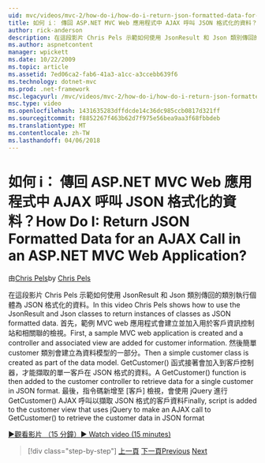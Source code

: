 ```yaml
---
uid: mvc/videos/mvc-2/how-do-i/how-do-i-return-json-formatted-data-for-an-ajax-call-in-an-aspnet-mvc-web-application
title: 如何 i： 傳回 ASP.NET MVC Web 應用程式中 AJAX 呼叫 JSON 格式化的資料？ | Microsoft Docs
author: rick-anderson
description: 在這段影片 Chris Pels 示範如何使用 JsonResult 和 Json 類別傳回的類別執行個體為 JSON 格式化的資料。 第一個範例 MVC web 應用程式...
ms.author: aspnetcontent
manager: wpickett
ms.date: 10/22/2009
ms.topic: article
ms.assetid: 7ed06ca2-fab6-41a3-a1cc-a3ccebb639f6
ms.technology: dotnet-mvc
ms.prod: .net-framework
msc.legacyurl: /mvc/videos/mvc-2/how-do-i/how-do-i-return-json-formatted-data-for-an-ajax-call-in-an-aspnet-mvc-web-application
msc.type: video
ms.openlocfilehash: 1431635283dffdcde14c36dc985ccb0817d321ff
ms.sourcegitcommit: f8852267f463b62d7f975e56bea9aa3f68fbbdeb
ms.translationtype: MT
ms.contentlocale: zh-TW
ms.lasthandoff: 04/06/2018
---
```

<a name="how-do-i-return-json-formatted-data-for-an-ajax-call-in-an-aspnet-mvc-web-application"></a><span data-ttu-id="785ff-105">如何 i： 傳回 ASP.NET MVC Web 應用程式中 AJAX 呼叫 JSON 格式化的資料？</span><span class="sxs-lookup"><span data-stu-id="785ff-105">How Do I: Return JSON Formatted Data for an AJAX Call in an ASP.NET MVC Web Application?</span></span>
====================
<span data-ttu-id="785ff-106">由[Chris Pels](https://twitter.com/chrispels)</span><span class="sxs-lookup"><span data-stu-id="785ff-106">by [Chris Pels](https://twitter.com/chrispels)</span></span>

<span data-ttu-id="785ff-107">在這段影片 Chris Pels 示範如何使用 JsonResult 和 Json 類別傳回的類別執行個體為 JSON 格式化的資料。</span><span class="sxs-lookup"><span data-stu-id="785ff-107">In this video Chris Pels shows how to use the JsonResult and Json classes to return instances of classes as JSON formatted data.</span></span> <span data-ttu-id="785ff-108">首先，範例 MVC web 應用程式會建立並加入用於客戶資訊控制站和相關聯的檢視。</span><span class="sxs-lookup"><span data-stu-id="785ff-108">First, a sample MVC web application is created and a controller and associated view are added for customer information.</span></span> <span data-ttu-id="785ff-109">然後簡單 customer 類別會建立為資料模型的一部分。</span><span class="sxs-lookup"><span data-stu-id="785ff-109">Then a simple customer class is created as part of the data model.</span></span> <span data-ttu-id="785ff-110">GetCustomer() 函式接著會加入到客戶控制器，才能擷取的單一客戶在 JSON 格式的資料。</span><span class="sxs-lookup"><span data-stu-id="785ff-110">A GetCustomer() function is then added to the customer controller to retrieve data for a single customer in JSON format.</span></span> <span data-ttu-id="785ff-111">最後，指令碼新增至 [客戶] 檢視，會使用 jQuery 進行 GetCustomer() AJAX 呼叫以擷取 JSON 格式的客戶資料</span><span class="sxs-lookup"><span data-stu-id="785ff-111">Finally, script is added to the customer view that uses jQuery to make an AJAX call to GetCustomer() to retrieve the customer data in JSON format</span></span>

[<span data-ttu-id="785ff-112">&#9654;觀看影片 （15 分鐘）</span><span class="sxs-lookup"><span data-stu-id="785ff-112">&#9654; Watch video (15 minutes)</span></span>](https://channel9.msdn.com/Blogs/ASP-NET-Site-Videos/how-do-i-return-json-formatted-data-for-an-ajax-call-in-an-aspnet-mvc-web-application)

> [!div class="step-by-step"]
> <span data-ttu-id="785ff-113">[上一頁](aspnet-mvc-how-10-minute-technical-video-for-developers.md)
> [下一頁](how-do-i-work-with-data-in-aspnet-mvc-partial-views.md)</span><span class="sxs-lookup"><span data-stu-id="785ff-113">[Previous](aspnet-mvc-how-10-minute-technical-video-for-developers.md)
[Next](how-do-i-work-with-data-in-aspnet-mvc-partial-views.md)</span></span>
